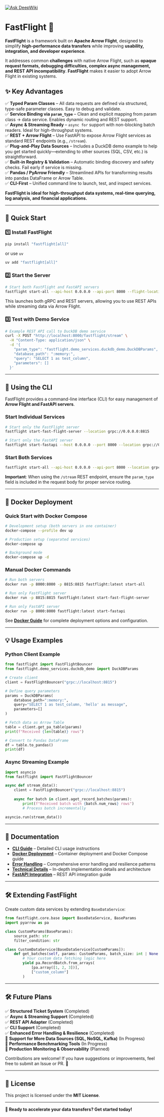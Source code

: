 [![Ask DeepWiki](https://deepwiki.com/badge.svg)](https://deepwiki.com/cning112/fastflight)

# **FastFlight** 🚀

**FastFlight** is a framework built on **Apache Arrow Flight**, designed to simplify **high-performance data transfers**
while improving **usability, integration, and developer experience**.

It addresses common **challenges** with native Arrow Flight, such as **opaque request formats, debugging difficulties,
complex async management, and REST API incompatibility**. **FastFlight** makes it easier to adopt Arrow Flight in
existing systems.

## **✨ Key Advantages**

✅ **Typed Param Classes** – All data requests are defined via structured, type-safe parameter classes. Easy to debug and
validate.  
✅ **Service Binding via `param_type`** – Clean and explicit mapping from param class → data service. Enables dynamic
routing and REST support.  
✅ **Async & Streaming Ready** – `async for` support with non-blocking batch readers. Ideal for high-throughput
systems.  
✅ **REST + Arrow Flight** – Use FastAPI to expose Arrow Flight services as standard REST endpoints (e.g., `/stream`).  
✅ **Plug-and-Play Data Sources** – Includes a DuckDB demo example to help you get started quickly—extending to other
sources (SQL, CSV, etc.) is straightforward.  
✅ **Built-in Registry & Validation** – Automatic binding discovery and safety checks. Fail early if service is
missing.  
✅ **Pandas / PyArrow Friendly** – Streamlined APIs for transforming results into pandas DataFrame or Arrow Table.  
✅ **CLI-First** – Unified command line to launch, test, and inspect services.

**FastFlight is ideal for high-throughput data systems, real-time querying, log analysis, and financial applications.**

---

## **🚀 Quick Start**

### **1️⃣ Install FastFlight**

```bash
pip install "fastflight[all]"
```

or use `uv`

```bash
uv add "fastflight[all]"
```

### **2️⃣ Start the Server**

```bash
# Start both FastFlight and FastAPI servers
fastflight start-all --api-host 0.0.0.0 --api-port 8000 --flight-location grpc://0.0.0.0:8815
```

This launches both gRPC and REST servers, allowing you to use REST APIs while streaming data via Arrow Flight.

### **3️⃣ Test with Demo Service**

```bash
# Example REST API call to DuckDB demo service
curl -X POST "http://localhost:8000/fastflight/stream" \
  -H "Content-Type: application/json" \
  -d '{
    "param_type": "fastflight.demo_services.duckdb_demo.DuckDBParams",
    "database_path": ":memory:",
    "query": "SELECT 1 as test_column",
    "parameters": []
  }'
```

---

## **🎯 Using the CLI**

FastFlight provides a command-line interface (CLI) for easy management of **Arrow Flight and FastAPI servers**.

### **Start Individual Services**

```bash
# Start only the FastFlight server
fastflight start-fast-flight-server --location grpc://0.0.0.0:8815

# Start only the FastAPI server
fastflight start-fastapi --host 0.0.0.0 --port 8000 --location grpc://0.0.0.0:8815
```

### **Start Both Services**

```bash
fastflight start-all --api-host 0.0.0.0 --api-port 8000 --location grpc://0.0.0.0:8815
```

**Important**: When using the `/stream` REST endpoint, ensure the `param_type` field is included in the request body for proper service routing.

---

## **🐳 Docker Deployment**

### **Quick Start with Docker Compose**

```bash
# Development setup (both servers in one container)
docker-compose --profile dev up

# Production setup (separated services)
docker-compose up

# Background mode
docker-compose up -d
```

### **Manual Docker Commands**

```bash
# Run both servers
docker run -p 8000:8000 -p 8815:8815 fastflight:latest start-all

# Run only FastFlight server
docker run -p 8815:8815 fastflight:latest start-fast-flight-server

# Run only FastAPI server
docker run -p 8000:8000 fastflight:latest start-fastapi
```

See **[Docker Guide](./docs/DOCKER.md)** for complete deployment options and configuration.

---

## **💡 Usage Examples**

### **Python Client Example**

```python
from fastflight import FastFlightBouncer
from fastflight.demo_services.duckdb_demo import DuckDBParams

# Create client
client = FastFlightBouncer("grpc://localhost:8815")

# Define query parameters
params = DuckDBParams(
    database_path=":memory:",
    query="SELECT 1 as test_column, 'hello' as message",
    parameters=[]
)

# Fetch data as Arrow Table
table = client.get_pa_table(params)
print(f"Received {len(table)} rows")

# Convert to Pandas DataFrame
df = table.to_pandas()
print(df)
```

### **Async Streaming Example**

```python
import asyncio
from fastflight import FastFlightBouncer

async def stream_data():
    client = FastFlightBouncer("grpc://localhost:8815")
    
    async for batch in client.aget_record_batches(params):
        print(f"Received batch with {batch.num_rows} rows")
        # Process batch incrementally

asyncio.run(stream_data())
```

---

## **📖 Documentation**

- **[CLI Guide](./docs/CLI_USAGE.md)** – Detailed CLI usage instructions
- **[Docker Deployment](./docs/DOCKER.md)** – Container deployment and Docker Compose guide
- **[Error Handling](./docs/ERROR_HANDLING.md)** – Comprehensive error handling and resilience patterns
- **[Technical Details](./TECHNICAL_DETAILS.md)** – In-depth implementation details and architecture
- **[FastAPI Integration](./src/fastflight/fastapi/README.md)** – REST API integration guide

---

## **🛠 Extending FastFlight**

Create custom data services by extending `BaseDataService`:

```python
from fastflight.core.base import BaseDataService, BaseParams
import pyarrow as pa

class CustomParams(BaseParams):
    source_path: str
    filter_condition: str

class CustomDataService(BaseDataService[CustomParams]):
    def get_batches(self, params: CustomParams, batch_size: int | None = None):
        # Your custom data fetching logic here
        yield pa.RecordBatch.from_arrays(
            [pa.array([1, 2, 3])], 
            ["custom_column"]
        )
```

---

## **🛠 Future Plans**

✅ **Structured Ticket System** (Completed)  
✅ **Async & Streaming Support** (Completed)  
✅ **REST API Adapter** (Completed)  
✅ **CLI Support** (Completed)  
✅ **Enhanced Error Handling & Resilience** (Completed)  
🔄 **Support for More Data Sources (SQL, NoSQL, Kafka)** (In Progress)  
🔄 **Performance Benchmarking Tools** (In Progress)  
🔄 **Production Monitoring & Observability** (Planned)

Contributions are welcome! If you have suggestions or improvements, feel free to submit an Issue or PR. 🚀

---

## **📜 License**

This project is licensed under the **MIT License**.

---

**🚀 Ready to accelerate your data transfers? Get started today!**
